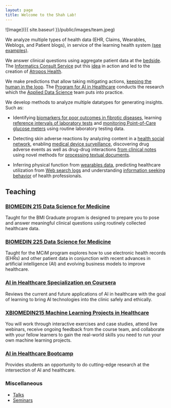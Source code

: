 ```yaml
---
layout: page
title: Welcome to the Shah Lab!
---
```


![Image]({{ site.baseurl }}/public/images/team.jpeg)

We analyze multiple types of health data (EHR, Claims, Wearables, Weblogs, and Patient blogs), in service of the learning health system [(see examples)](https://shahlab.stanford.edu/doku.php?id=more_details).

We answer clinical questions using aggregate patient data at the [bedside](http://stanmed.stanford.edu/2016winter/on-the-button.html). The [Informatics Consult Service](https://shahlab.stanford.edu/doku.php?id=greenbutton) put this [idea](https://shahlab.stanford.edu/greenbutton_idea) in action and led to the creation of [Atropos Health](https://www.atroposhealth.com/).

We make predictions that allow taking mitigating actions, [keeping the human in the loop](https://stanmed.stanford.edu/artificial-intelligence-puts-humanity-health-care/). The [Program for AI in Healthcare](https://shahlab.stanford.edu/doku.php?id=rail&redirect=1) conducts the research which the [Applied Data Science](https://shahlab.stanford.edu/doku.php?id=dsatshc&redirect=2) team puts into practice.

We develop methods to analyze multiple datatypes for generating insights. Such as:

* Identifying [biomarkers for poor outcomes in fibrotic diseases](https://www.sciencedirect.com/science/article/pii/S2213260018305083), learning [reference intervals of laboratory tests](http://www.ncbi.nlm.nih.gov/pubmed/26707631) and [monitoring Point-of-Care glucose meters](http://www.ncbi.nlm.nih.gov/pubmed/26988586) using routine laboratory testing data.

* Detecting skin adverse reactions by analyzing content in a [health social network](https://jamanetwork.com/journals/jamaoncology/fullarticle/2673831), enabling [medical device surveillance](https://pubmed.ncbi.nlm.nih.gov/31583282/), discovering drug adverse events as well as drug-drug interactions [from clinical notes](http://www.ncbi.nlm.nih.gov/pubmed/23571773) using novel methods for [processing textual documents](https://hai.stanford.edu/news/agile-nlp-clinical-text-covid-19-and-beyond).

* Inferring physical function from [wearables data](https://www.ncbi.nlm.nih.gov/pubmed/30394876), predicting healthcare utilization from [Web search logs](https://www.ncbi.nlm.nih.gov/pubmed/27655225) and understanding [information seeking behavior](https://www.ncbi.nlm.nih.gov/pubmed/26293444) of health professionals.

## Teaching

### [BIOMEDIN 215 Data Science for Medicine](https://biomedin215.stanford.edu/)
Taught for the BMI Graduate program is designed to prepare you to pose and answer meaningful clinical questions using routinely collected healthcare data.

### [BIOMEDIN 225 Data Science for Medicine](https://shahlab.stanford.edu/biomedin225/)
Taught for the MCiM program explores how to use electronic health records (EHRs) and other patient data in conjunction with recent advances in artificial intelligence (AI) and evolving business models to improve healthcare.

### [AI in Healthcare Specialization on Coursera](https://www.coursera.org/specializations/ai-healthcare/)
Reviews the current and future applications of AI in healthcare with the goal of learning to bring AI technologies into the clinic safely and ethically.

### [XBIOMEDIN215 Machine Learning Projects in Healthcare](https://online.stanford.edu/courses/xbiomedin215-machine-learning-projects-healthcare)
You will work through interactive exercises and case studies, attend live webinars, receive ongoing feedback from the course team, and collaborate with your fellow learners to gain the real-world skills you need to run your own machine learning projects.

### [AI in Healthcare Bootcamp](https://stanfordmlgroup.github.io/projects/aihc/)
Provides students an opportunity to do cutting-edge research at the intersection of AI and healthcare.

### Miscellaneous
* [Talks](https://shahlab.stanford.edu/doku.php?id=other_talks)
* [Seminars](https://shahlab.stanford.edu/doku.php?id=seminars)
